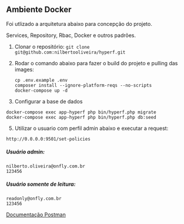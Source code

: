 ## Ambiente Docker

Foi utlizado a arquitetura abaixo para concepção do projeto.

Services, Repository, Rbac, Docker e outros padrões.

1. Clonar o repositório:
   `git clone git@github.com:nilbertooliveira/hyperf.git`

2. Rodar o comando abaixo para fazer o build do projeto e pulling das images:
   ```
   cp .env.example .env
   composer install --ignore-platform-reqs --no-scripts
   docker-compose up -d
   ```
4. Configurar a base de dados
```
docker-compose exec app-hyperf php bin/hyperf.php migrate
docker-compose exec app-hyperf php bin/hyperf.php db:seed
```

5. Utilizar o usuario com perfil admin abaixo e executar a request:
```
http://0.0.0.0:9501/set-policies
 ```

##### Usuário admin:
```
nilberto.oliveira@onfly.com.br
123456
```
##### Usuário somente de leitura:
```
readonly@onfly.com.br
123456
```

[Documentação Postman](https://documenter.getpostman.com/view/10569259/2s93eR6GF5)
